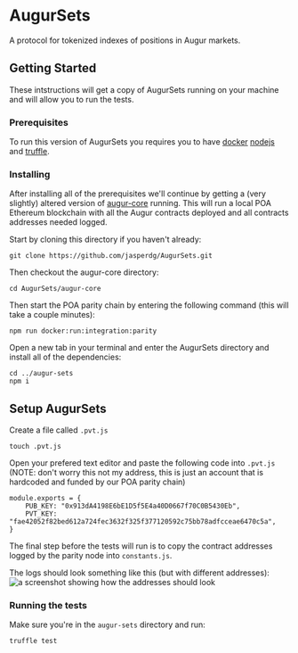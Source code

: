 # AugurSets

A protocol for tokenized indexes of positions in Augur markets.

## Getting Started

These intstructions will get a copy of AugurSets running on your machine and will allow you to run the tests.

### Prerequisites
To run this version of AugurSets you requires you to have [docker](https://www.docker.com/) [nodejs](https://nodejs.org/en/) and [truffle](https://www.trufflesuite.com/).

### Installing
After installing all of the prerequisites we'll continue by getting a (very slightly) altered version of [augur-core](https://github.com/AugurProject/augur-core) running. This will run a local POA Ethereum blockchain with all the Augur contracts deployed and all contracts addresses needed logged.

Start by cloning this directory if you haven't already:

```
git clone https://github.com/jasperdg/AugurSets.git
```

Then checkout the augur-core directory:

```
cd AugurSets/augur-core
```

Then start the POA parity chain by entering the following command (this will take a couple minutes):

```
npm run docker:run:integration:parity
```

Open a new tab in your terminal and enter the AugurSets directory and install all of the dependencies:
```
cd ../augur-sets
npm i
```

## Setup AugurSets
Create a file called `.pvt.js`
```
touch .pvt.js
```

Open your prefered text editor and paste the following code into `.pvt.js`
(NOTE: don't worry this not my address, this is just an account that is hardcoded and funded by our POA parity chain)
```
module.exports = {
	PUB_KEY: "0x913dA4198E6bE1D5f5E4a40D0667f70C0B5430Eb",
	PVT_KEY: "fae42052f82bed612a724fec3632f325f377120592c75bb78adfcceae6470c5a",
}
```

The final step before the tests will run is to copy the contract addresses logged by the parity node into `constants.js`. 

The logs should look something like this (but with different addresses):
![a screenshot showing how the addresses should look](https://github.com/jasperdg/AugurSets/blob/master/docs/assets/addresses-example.png "screenshot of addressses")

### Running the tests
Make sure you're in the `augur-sets` directory and run:
```
truffle test
```